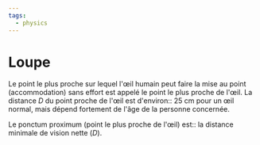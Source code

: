 ```yaml
---
tags:
  - physics
---
```


# Loupe
Le point le plus proche sur lequel l'œil humain peut faire la mise au point (accommodation) sans effort est appelé le point le plus proche de l'œil. La distance $D$ du point proche de l'œil est d'environ:: 25 cm pour un œil normal, mais dépend fortement de l'âge de la personne concernée.

Le ponctum proximum (point le plus proche de l'œil) est:: la distance minimale de vision nette ($D$).